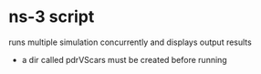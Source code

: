 # ns-3 script
runs multiple simulation concurrently and displays output results
- a dir called pdrVScars must be created before running
